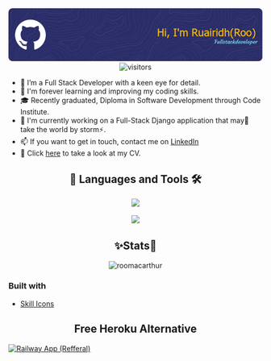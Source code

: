 <div align="center"><img src="https://github.com/roomacarthur/roomacarthur/blob/main/github-header-image.png"></div>

<div align="center"><img src="https://komarev.com/ghpvc/?username=roomacarthur&color=brightgreen&style=flat&label=Views" alt="visitors"></div>

- 👀 I’m a Full Stack Developer with a keen eye for detail.
- 🌱 I'm forever learning and improving my coding skills. 
- 🎓 Recently graduated, Diploma in Software Development through Code Institute.
- 📘 I'm currently working on a Full-Stack Django application that may👀 take the world by storm⚡.
- 📫 If you want to get in touch, contact me on [LinkedIn](https://www.linkedin.com/in/ruairidh-macarthur-23427a191/)
- 📑 Click [here](./cv/ruairidh-macarthur-cv.pdf) to take a look at my CV.

<h2 align="center">📖 Languages and Tools 🛠</h2>

<p align="center">
  <a href="https://skillicons.dev">
    <img src="https://skillicons.dev/icons?i=html,css,js,python" />
  </a>
</p>
<p align="center">
  <a href="https://skillicons.dev">
    <img src="https://skillicons.dev/icons?i=bootstrap,jquery,flask,django,heroku,git,github,vscode,postgres" />
  </a>
</p>



<h2 align="center"> ✨Stats🔎 </h2>

<div align="center"><img src="https://github-readme-streak-stats.herokuapp.com?user=roomacarthur&theme=ads-juicy-fresh" alt="roomacarthur" /></p></div>

### Built with

- [Skill Icons](https://skillicons.dev/)

<h2 align="center"> Free Heroku Alternative </h2>

<a align="center" href="https://railway.app?referralCode=1OGSuO"><img src="https://railway.app/og.png" alt="Railway App (Refferal)"/></a>

